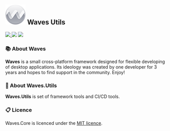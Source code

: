 ## ![logo](files/logo_very_small.png)  Waves Utils

<a href="http://teamcity.ambertape.ru/viewType.html?buildTypeId=myID&guest=1"> 
  <img src="http://teamcity.ambertape.ru/app/rest/builds/buildType:(id:WAVES_Utils_Release)/statusIcon"/>
</a>

<a> 
  <img src="https://img.shields.io/github/license/waves-framework/waves.utils"/>
</a>

<a> 
  <img src="https://img.shields.io/nuget/v/Waves.Utils.Serialization"/>
</a>

### 📚 About Waves

**Waves** is a small cross-platform framework designed for flexible developing of desktop applications. Its ideology was created by one developer for 3 years and hopes to find support in the community. Enjoy!



### 📒 About Waves.Utils

**Waves.Utils** is set of framework tools and CI/CD tools.



### 📋 Licence

Waves.Core is licenced under the [MIT licence](https://github.com/ambertape/waves.core/blob/master/license.md).
